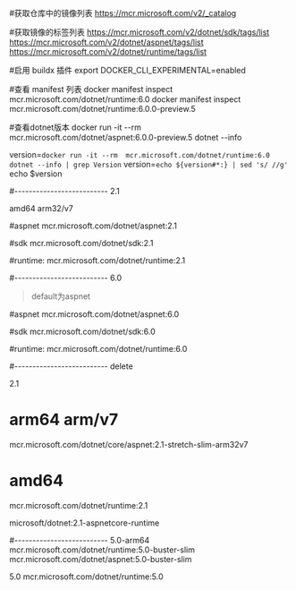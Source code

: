 #获取仓库中的镜像列表
https://mcr.microsoft.com/v2/_catalog

#获取镜像的标签列表
https://mcr.microsoft.com/v2/dotnet/sdk/tags/list
https://mcr.microsoft.com/v2/dotnet/aspnet/tags/list
https://mcr.microsoft.com/v2/dotnet/runtime/tags/list


#启用 buildx 插件
export DOCKER_CLI_EXPERIMENTAL=enabled

#查看 manifest 列表
docker manifest inspect mcr.microsoft.com/dotnet/runtime:6.0
docker manifest inspect mcr.microsoft.com/dotnet/runtime:6.0.0-preview.5



#查看dotnet版本
docker run -it --rm  mcr.microsoft.com/dotnet/aspnet:6.0.0-preview.5 dotnet --info


version=`docker run -it --rm  mcr.microsoft.com/dotnet/runtime:6.0 dotnet --info | grep Version`
version=`echo ${version#*:} | sed 's/ //g'`
echo $version

#--------------------------
2.1 

amd64 arm32/v7 

#aspnet
mcr.microsoft.com/dotnet/aspnet:2.1

#sdk
mcr.microsoft.com/dotnet/sdk:2.1

#runtime:
mcr.microsoft.com/dotnet/runtime:2.1




#--------------------------
6.0
> default为aspnet

#aspnet
mcr.microsoft.com/dotnet/aspnet:6.0

#sdk
mcr.microsoft.com/dotnet/sdk:6.0

#runtime:
mcr.microsoft.com/dotnet/runtime:6.0
 





#--------------------------
delete

2.1 

# arm64 arm/v7
mcr.microsoft.com/dotnet/core/aspnet:2.1-stretch-slim-arm32v7

# amd64
mcr.microsoft.com/dotnet/runtime:2.1


microsoft/dotnet:2.1-aspnetcore-runtime

#--------------------------
5.0-arm64
mcr.microsoft.com/dotnet/runtime:5.0-buster-slim
mcr.microsoft.com/dotnet/aspnet:5.0-buster-slim 

5.0
mcr.microsoft.com/dotnet/runtime:5.0


